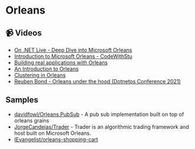 
# Orleans

## 📹 Videos

- [On .NET Live - Deep Dive into Microsoft Orleans](https://www.youtube.com/watch?v=R0ODfwU6MzQ)
- [Introduction to Microsoft Orleans - CodeWithStu](https://www.youtube.com/watch?v=yM-gpuw1uhM)
- [Building real applications with Orleans](https://www.youtube.com/watch?v=8duFuggnj8o)
- [An Introduction to Orleans](https://www.youtube.com/watch?v=9OMXw0CslKE)
- [Clustering in Orleans](https://www.youtube.com/watch?v=okBWuR5AnBY)
- [Reuben Bond - Orleans under the hood (Dotnetos Conference 2021)](https://www.youtube.com/watch?v=kgRag4E6b4c)
## Samples
- [davidfowl/Orleans.PubSub](https://github.com/davidfowl/Orleans.PubSub) - A pub sub implementation built on top of orleans grains
- [JorgeCandeias/Trader](https://github.com/JorgeCandeias/Trader) - Trader is an algorithmic trading framework and host built on Microsoft Orleans.
- [IEvangelist/orleans-shopping-cart](https://github.com/IEvangelist/orleans-shopping-cart)